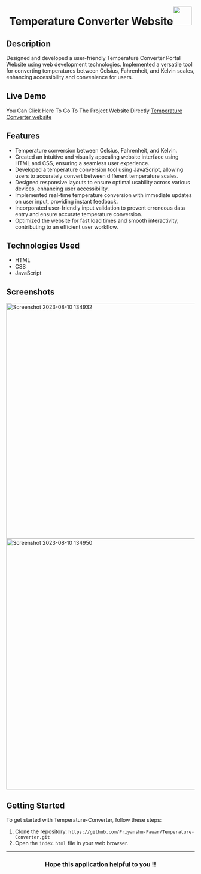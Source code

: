 <h1 align="center">Temperature Converter Website<img src="https://github.com/Priyanshu-Pawar/Temperature-Converter/assets/93826653/da863ea9-7904-4348-b194-40683752bdf3" alt="" style="width:50px;height:50px;"></h1>

## Description
Designed and developed a user-friendly Temperature Converter Portal Website using web development technologies. Implemented a versatile tool for converting temperatures between Celsius, Fahrenheit, and Kelvin scales, enhancing accessibility and convenience for users.

## Live Demo
You Can Click Here To Go To The Project Website Directly [Temperature Converter website](https://temperature-converter-by-priyanshu.netlify.app/)

## Features

  - Temperature conversion between Celsius, Fahrenheit, and Kelvin.
  - Created an intuitive and visually appealing website interface using HTML and CSS, ensuring a seamless user experience.
  - Developed a temperature conversion tool using JavaScript, allowing users to accurately convert between different temperature scales.
  - Designed responsive layouts to ensure optimal usability across various devices, enhancing user accessibility.
  - Implemented real-time temperature conversion with immediate updates on user input, providing instant feedback.
  - Incorporated user-friendly input validation to prevent erroneous data entry and ensure accurate temperature conversion.
  - Optimized the website for fast load times and smooth interactivity, contributing to an efficient user workflow.

## Technologies Used
- HTML
- CSS
- JavaScript

## Screenshots

<img width="628" alt="Screenshot 2023-08-10 134932" src="https://github.com/Priyanshu-Pawar/Temperature-Converter/assets/93826653/8f1c6f6d-09df-4529-b3d9-9ad1a9472796">

<img width="668" alt="Screenshot 2023-08-10 134950" src="https://github.com/Priyanshu-Pawar/Temperature-Converter/assets/93826653/fd61a7bb-0b02-4056-8da9-ede3e9f4a185">

## Getting Started

To get started with Temperature-Converter, follow these steps:

1. Clone the repository: `https://github.com/Priyanshu-Pawar/Temperature-Converter.git`
2. Open the `index.html` file in your web browser.
---
<h3 align="center">Hope this application helpful to you !!</h3>
